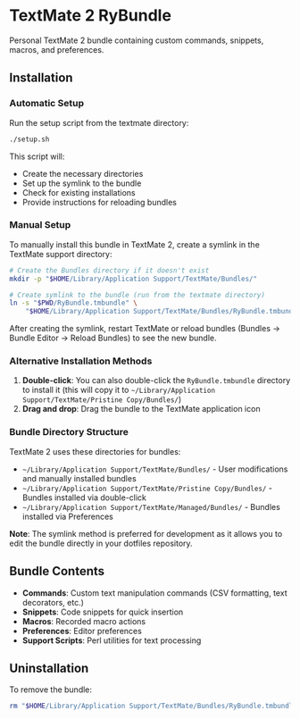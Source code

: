 # TextMate 2 RyBundle

Personal TextMate 2 bundle containing custom commands, snippets, macros, and preferences.

## Installation

### Automatic Setup

Run the setup script from the textmate directory:

```bash
./setup.sh
```

This script will:
- Create the necessary directories
- Set up the symlink to the bundle
- Check for existing installations
- Provide instructions for reloading bundles

### Manual Setup

To manually install this bundle in TextMate 2, create a symlink in the TextMate support directory:

```bash
# Create the Bundles directory if it doesn't exist
mkdir -p "$HOME/Library/Application Support/TextMate/Bundles/"

# Create symlink to the bundle (run from the textmate directory)
ln -s "$PWD/RyBundle.tmbundle" \
    "$HOME/Library/Application Support/TextMate/Bundles/RyBundle.tmbundle"
```

After creating the symlink, restart TextMate or reload bundles (Bundles → Bundle Editor → Reload Bundles) to see the new bundle.

### Alternative Installation Methods

1. **Double-click**: You can also double-click the `RyBundle.tmbundle` directory to install it (this will copy it to `~/Library/Application Support/TextMate/Pristine Copy/Bundles/`)
2. **Drag and drop**: Drag the bundle to the TextMate application icon

### Bundle Directory Structure

TextMate 2 uses these directories for bundles:
- `~/Library/Application Support/TextMate/Bundles/` - User modifications and manually installed bundles
- `~/Library/Application Support/TextMate/Pristine Copy/Bundles/` - Bundles installed via double-click
- `~/Library/Application Support/TextMate/Managed/Bundles/` - Bundles installed via Preferences

**Note**: The symlink method is preferred for development as it allows you to edit the bundle directly in your dotfiles repository.

## Bundle Contents

- **Commands**: Custom text manipulation commands (CSV formatting, text decorators, etc.)
- **Snippets**: Code snippets for quick insertion
- **Macros**: Recorded macro actions
- **Preferences**: Editor preferences
- **Support Scripts**: Perl utilities for text processing

## Uninstallation

To remove the bundle:

```bash
rm "$HOME/Library/Application Support/TextMate/Bundles/RyBundle.tmbundle"
```